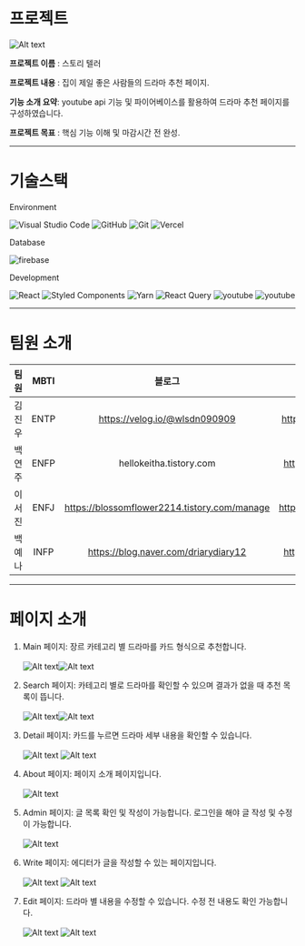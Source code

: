 # 프로젝트

![Alt text](projectMain.png)

<b>프로젝트 이름</b> : 스토리 텔러 <br/>

<b>프로젝트 내용</b> : 집이 제일 좋은 사람들의 드라마 추천 페이지.

<b>기능 소개 요약</b>: youtube api 기능 및 파이어베이스를 활용하여 드라마 추천 페이지를 구성하였습니다.

<b>프로젝트 목표</b> : 핵심 기능 이해 및 마감시간 전 완성.

---

# 기술스택

Environment

![Visual Studio Code](https://img.shields.io/badge/Visual%20Studio%20Code-0078d7.svg?style=for-the-badge&logo=visual-studio-code&logoColor=white) ![GitHub](https://img.shields.io/badge/github-%23121011.svg?style=for-the-badge&logo=github&logoColor=white) ![Git](https://img.shields.io/badge/git-%23F05033.svg?style=for-the-badge&logo=git&logoColor=white) ![Vercel](https://img.shields.io/badge/vercel-%23121011.svg?style=for-the-badge&logo=vercel&logoColor=white)

Database

![firebase](https://img.shields.io/badge/firebase-FFCA28.svg?style=for-the-badge&logo=firebase&logoColor=white)

Development

![React](https://img.shields.io/badge/react-%2320232a.svg?style=for-the-badge&logo=react&logoColor=%2361DAFB) ![Styled Components](https://img.shields.io/badge/styled--components-DB7093?style=for-the-badge&logo=styled-components&logoColor=white) ![Yarn](https://img.shields.io/badge/yarn-%232C8EBB.svg?style=for-the-badge&logo=yarn&logoColor=white) ![React Query](https://img.shields.io/badge/-React%20Query-FF4154?style=for-the-badge&logo=react%20query&logoColor=white) ![youtube](https://img.shields.io/badge/-youtube--api-FF0000?style=for-the-badge&logo=youtube&logoColor=white) ![youtube](https://img.shields.io/badge/-react--youtube-FF0000?style=for-the-badge&logo=youtube&logoColor=white)

---

# 팀원 소개

|  팀원  | MBTI |                    블로그                    |             깃허브              |
| :----: | :--: | :------------------------------------------: | :-----------------------------: |
| 김진우 | ENTP |        https://velog.io/@wlsdn090909         |  https://github.com/Kimjinwoo1  |
| 백연주 | ENFP |           hellokeitha.tistory.com            | https://github.com/hellokeitha  |
| 이서진 | ENFJ | https://blossomflower2214.tistory.com/manage | https://github.com/leeseojin221 |
| 백예나 | INFP |     https://blog.naver.com/driarydiary12     |   https://github.com/whybwhyd   |

---

# 페이지 소개

1. Main 페이지: 장르 카테고리 별 드라마를 카드 형식으로 추천합니다. <br/><br/>![Alt text](./src/assets/image-13.png)![Alt text](./src/assets/image.png) <br/>

2. Search 페이지: 카테고리 별로 드라마를 확인할 수 있으며 결과가 없을 때 추천 목록이 뜹니다.<br/><br/>![Alt text](./src/assets/image-1.png)![Alt text](./src/assets/image-2.png)<br/>

3. Detail 페이지: 카드를 누르면 드라마 세부 내용을 확인할 수 있습니다.<br/><br/>![Alt text](./src/assets/image-3.png) ![Alt text](./src/assets/image-4.png)<br/>

4. About 페이지: 페이지 소개 페이지입니다.<br/><br/>![Alt text](./src/assets/image-5.png)<br/>

5. Admin 페이지: 글 목록 확인 및 작성이 가능합니다. 로그인을 해야 글 작성 및 수정이 가능합니다.<br/><br/>![Alt text](./src/assets/image-6.png)<br/>

6. Write 페이지: 에디터가 글을 작성할 수 있는 페이지입니다.<br/><br/>![Alt text](./src/assets/image-7.png) ![Alt text](./src/assets/image-8.png)<br/>

7. Edit 페이지: 드라마 별 내용을 수정할 수 있습니다. 수정 전 내용도 확인 가능합니다.<br/><br/>![Alt text](./src/assets/image-9.png) ![Alt text](./src/assets/image-10.png)

